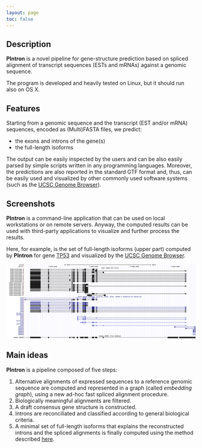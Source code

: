 ```yaml
---
layout: page
toc: false
---
```


## Description

**PIntron** is a novel pipeline for gene-structure prediction based on
spliced alignment of transcript sequences (ESTs and mRNAs) against a
genomic sequence.

The program is developed and heavily tested on Linux, but it should
run also on OS X.

## Features

Starting from a genomic sequence and the transcript (EST and/or mRNA)
sequences, encoded as (Multi)FASTA files, we predict:

*  the exons and introns of the gene(s)
*  the full-length isoforms

The output can be easily inspected by the users and can be also easily
parsed by simple scripts written in any programming languages.
Moreover, the predictions are also reported in the standard GTF format
and, thus, can be easily used and visualized by other commonly used
software systems (such as the [UCSC Genome Browser][]).


## Screenshots
**PIntron** is a command-line application that can be used on local
workstations or on remote servers.
Anyway, the computed results can be used with third-party applications
to visualize and further process the results.

Here, for example, is the set of full-length isoforms (upper part)
computed by **PIntron** for gene
[TP53](http://www.ncbi.nlm.nih.gov/gene/7157) and visualized by the
[UCSC Genome Browser][].

[![img](images/pintron-v1.2.28-TP53-hs437460.png)](images/pintron-v1.2.28-TP53-hs437460.png)

## Main ideas

**PIntron** is a pipeline composed of five steps:

1. Alternative alignments of expressed sequences to a reference genomic
   sequence are computed and represented in a graph (called *embedding
   graph*), using a new ad-hoc fast spliced alignment procedure.
2. Biologically meaningful alignments are filtered.
3. A draft consensus gene structure is constructed.
4. Introns are reconciliated and classified according to general
   biological criteria.
5. A minimal set of full-length isoforms that explains the reconstructed
   introns and the spliced alignments is finally computed using the
   method described [here](http://dx.doi.org/10.1089%2fcmb.2008.0028).



[UCSC Genome Browser]: http://genome.ucsc.edu/
